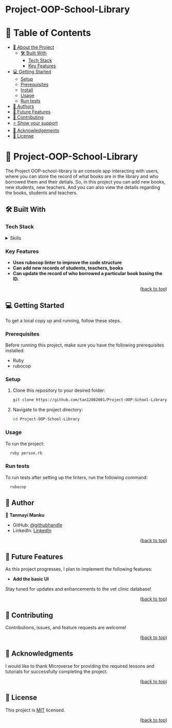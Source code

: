 # Project-OOP-School-Library

# 📗 Table of Contents

- [📖 About the Project](#about-project)
  - [🛠 Built With](#built-with)
    - [Tech Stack](#tech-stack)
    - [Key Features](#key-features)
- [💻 Getting Started](#getting-started)
  - [Setup](#setup)
  - [Prerequisites](#prerequisites)
  - [Install](#install)
  - [Usage](#usage)
  - [Run tests](#run-tests)
- [👥 Authors](#authors)
- [🔭 Future Features](#future-features)
- [🤝 Contributing](#contributing)
- [⭐️ Show your support](#support)
- [🙏 Acknowledgements](#acknowledgements)
- [📝 License](#license)

<!-- PROJECT DESCRIPTION -->

# 📖 Project-OOP-School-Library <a name="about-project"></a>

The Project OOP-school-library is an console app interacting with users, where you can store the record of what books are in the library and who borrowed them and their detials. So, in this project you can add new books, new students, new teachers. And you can also view the details regarding the books, students and teachers.

## 🛠 Built With <a name="built-with"></a>

### Tech Stack <a name="tech-stack"></a>

<details>
<summary>Skills</summary>
  <ul>
    <li><a href="https://rubygems.org">Ruby</a></li>
  </ul>
</details>

<!-- Features -->

### Key Features <a name="key-features"></a>

- **Uses rubocop linter to improve the code structure**
- **Can add new records of students, teachers, books**
- **Can update the record of who borrowed a particular book basing the ID.**


<p align="right">(<a href="#readme-top">back to top</a>)</p>

<!-- GETTING STARTED -->

## 💻 Getting Started <a name="getting-started"></a>

To get a local copy up and running, follow these steps.

### Prerequisites

Before running this project, make sure you have the following prerequisites installed:

<ul>
  <li>Ruby</li>
  <li>rubocop</li>
</ul>

### Setup

1. Clone this repository to your desired folder:

   ```sh
   git clone https://github.com/tan12082001/Project-OOP-School-Library.git
   ```

2. Navigate to the project directory:

    ```sh
    cd Project-OOP-School-Library
    ```

### Usage

To run the project:

```sh
  ruby person.rb
```

### Run tests

To run tests after setting up the linters, run the following command:

```sh
  rubocop
```
## 👥 Author <a name="authors"></a>

👤 **Tanmayi Manku**

- GitHub: [@githubhandle](https://github.com/tan12082001)
- LinkedIn: [LinkedIn](https://www.linkedin.com/in/tanmayi-manku-99195720a/)

<p align="right">(<a href="#readme-top">back to top</a>)</p>

## 🔭 Future Features <a name="future-features"></a>

As this project progresses, I plan to implement the following features:

- **Add the basic UI**

Stay tuned for updates and enhancements to the vet clinic database!


<p align="right">(<a href="#readme-top">back to top</a>)</p>

<!-- CONTRIBUTING -->

## 🤝 Contributing <a name="contributing"></a>

Contributions, issues, and feature requests are welcome!

<p align="right">(<a href="#readme-top">back to top</a>)</p>

<!-- ACKNOWLEDGEMENTS -->

## 🙏 Acknowledgments <a name="acknowledgements"></a>

I would like to thank Microverse for providing the required lessons and tutorials for successfully completing the project.


<p align="right">(<a href="#readme-top">back to top</a>)</p>


<!-- LICENSE -->

## 📝 License <a name="license"></a>

This project is [MIT](./LICENSE) licensed.

<p align="right">(<a href="#readme-top">back to top</a>)</p>
